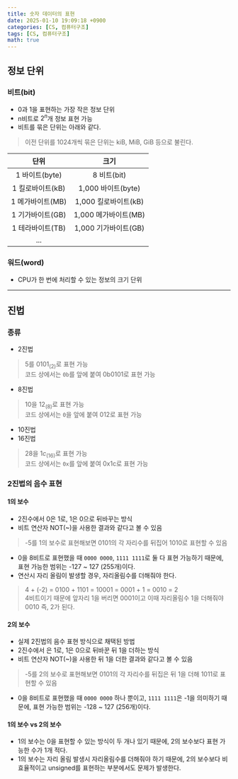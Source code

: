 ```yaml
---
title: 숫자 데이터의 표현
date: 2025-01-10 19:09:18 +0900
categories: [CS, 컴퓨터구조]
tags: [CS, 컴퓨터구조]
math: true
---
```


## 정보 단위

### 비트(bit)
- 0과 1을 표현하는 가장 작은 정보 단위
- n비트로 $2^n$개 정보 표현 가능
- 비트를 묶은 단위는 아래와 같다.
> 이전 단위를 1024개씩 묶은 단위는 kiB, MiB, GiB 등으로 불린다.

|       단위       |         크기         |
| :--------------: | :------------------: |
|  1 바이트(byte)  |     8 비트(bit)      |
| 1 킬로바이트(kB) |  1,000 바이트(byte)  |
| 1 메가바이트(MB) | 1,000 킬로바이트(kB) |
| 1 기가바이트(GB) | 1,000 메가바이트(MB) |
| 1 테라바이트(TB) | 1,000 기가바이트(GB) |
|       ...        |

### 워드(word)
- CPU가 한 번에 처리할 수 있는 정보의 크기 단위

---
## 진법

### 종류
- 2진법
> 5를 $0101_{(2)}$로 표현 가능<br>
> 코드 상에서는 `0b`를 앞에 붙여 0b0101로 표현 가능
- 8진법
> 10을 $12_{(8)}$로 표현 가능<br>
> 코드 상에서는 `0`을 앞에 붙여 012로 표현 가능
- 10진법
- 16진법
> 28을 $1c_{(16)}$로 표현 가능<br>
> 코드 상에서는 `0x`를 앞에 붙여 0x1c로 표현 가능

### 2진법의 음수 표현

#### 1의 보수
- 2진수에서 0은 1로, 1은 0으로 뒤바꾸는 방식
- 비트 연산자 NOT(~)을 사용한 결과와 같다고 볼 수 있음
> -5를 1의 보수로 표현해보면 0101의 각 자리수를 뒤집어 1010로 표현할 수 있음
- 0을 8비트로 표현했을 때 `0000 0000`, `1111 1111`로 둘 다 표현 가능하기 때문에, 표현 가능한 범위는 -127 ~ 127 (255개)이다.
- 연산시 자리 올림이 발생할 경우, 자리올림수를 더해줘야 한다.
> 4 + (-2) = 0100 + 1101 = 10001 = 0001 + 1 = 0010 = 2<br>
> 4비트이기 때문에 앞자리 1을 버리면 0001이고 이때 자리올림수 1을 더해줘야 0010 즉, 2가 된다.

#### 2의 보수
- 실제 2진법의 음수 표현 방식으로 채택된 방법
- 2진수에서 은 1로, 1은 0으로 뒤바꾼 뒤 1을 더하는 방식
- 비트 연산자 NOT(~)을 사용한 뒤 1을 더한 결과와 같다고 볼 수 있음
> -5를 2의 보수로 표현해보면 0101의 각 자리수를 뒤집은 뒤 1을 더해 1011로 표현할 수 있음
- 0을 8비트로 표현했을 때 `0000 0000` 하나 뿐이고, `1111 1111`은 -1을 의미하기 때문에, 표현 가능한 범위는 -128 ~ 127 (256개)이다.

#### 1의 보수 vs 2의 보수
- 1의 보수는 0을 표현할 수 있는 방식이 두 개나 있기 때문에, 2의 보수보다 표현 가능한 수가 1개 적다.
- 1의 보수는 자리 올림 발생시 자리올림수를 더해줘야 하기 때문에, 2의 보수보다 비효율적이고 unsigned를 표현하는 부분에서도 문제가 발생한다.
